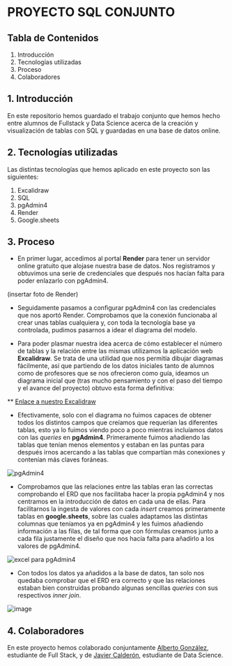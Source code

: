# PROYECTO SQL CONJUNTO


## Tabla de Contenidos
1. Introducción
2. Tecnologías utilizadas
3. Proceso
4. Colaboradores


## 1. Introducción
En este repositorio hemos guardado el trabajo conjunto que hemos hecho entre alumnos de Fullstack y Data Science acerca de la creación y visualización de tablas con SQL y guardadas en una base de datos online.


## 2. Tecnologías utilizadas

Las distintas tecnologías que hemos aplicado en este proyecto son las siguientes:
1. Excalidraw
2. SQL
3. pgAdmin4
4. Render
5. Google.sheets


## 3. Proceso

 - En primer lugar, accedimos al portal **Render** para tener un servidor online gratuito que alojase nuestra base de datos. Nos registramos y obtuvimos una serie de credenciales que después nos hacían falta para poder enlazarlo con pgAdmin4.

 (insertar foto de Render)

 - Seguidamente pasamos a configurar pgAdmin4 con las credenciales que nos aportó Render. Comprobamos que la conexión funcionaba al crear unas tablas cualquiera y, con toda la tecnología base ya controlada, pudimos pasarnos a idear el diagrama del modelo.

 - Para poder plasmar nuestra idea acerca de cómo establecer el número de tablas y la relación entre las mismas utilizamos la aplicación web **Excalidraw**. Se trata de una utilidad que nos permitía dibujar diagramas fácilmente, así que partiendo de los datos iniciales tanto de alumnos como de profesores que se nos ofrecieron como guía, ideamos un diagrama inicial que (tras mucho pensamiento y con el paso del tiempo y el avance del proyecto) obtuvo esta forma definitiva:

 ** [Enlace a nuestro Excalidraw](https://excalidraw.com/#json=mN1rgycLkXEr_LRrWNLWA,VOIjw2F-CyjCjskZPHJl6g)

 - Efectivamente, solo con el diagrama no fuimos capaces de obtener todos los distintos campos que creíamos que requerían las diferentes tablas, esto ya lo fuimos viendo poco a poco mientras incluíamos datos con las *queries* en **pgAdmin4**. Primeramente fuimos añadiendo las tablas que tenían menos elementos y estaban en las puntas para después irnos acercando a las tablas que compartían más conexiones y contenían más claves foráneas. 

 ![pgAdmin4](https://github.com/2Tucho/proyecto_conjunto_sql/assets/105043263/63e1748d-fc71-4aca-8f39-4bccd7f83bd4)

 - Comprobamos que las relaciones entre las tablas eran las correctas comprobando el ERD que nos facilitaba hacer la propia pgAdmin4 y nos centramos en la introducción de datos en cada una de ellas. Para facilitarnos la ingesta de valores con cada *insert* creamos primeramente tablas en **google.sheets**, sobre las cuales adaptamos las distintas columnas que teníamos ya en pgAdmin4 y les fuimos añadiendo información a las filas, de tal forma que con fórmulas creamos junto a cada fila justamente el diseño que nos hacía falta para añadirlo a los valores de pgAdmin4.

 ![excel para pgAdmin4](https://github.com/2Tucho/proyecto_conjunto_sql/assets/105043263/fd6e5743-6e70-4e0b-9172-4d9e94abb31b)

 - Con todos los datos ya añadidos a la base de datos, tan solo nos quedaba comprobar que el ERD era correcto y que las relaciones estaban bien construidas probando algunas sencillas *queries* con sus respectivos *inner join*. 

 ![image](https://github.com/2Tucho/proyecto_conjunto_sql/assets/105043263/863c5379-c3e3-4b3a-9712-00d6f295ae31)


## 4. Colaboradores 
En este proyecto hemos colaborado conjuntamente [Alberto González](https://github.com/2Tucho), estudiante de Full Stack, y de [Javier Calderón](), estudiante de Data Science.

